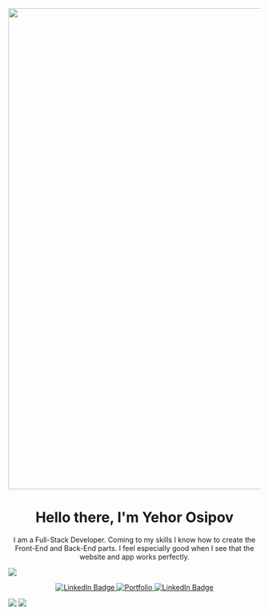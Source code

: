 <div id="logo" align="center">
    <img src="https://www.dropbox.com/scl/fi/znqzabptwj6vv6wvclq5j/6327211.png?rlkey=88w0e64ung0cb35cf3bht4zdk&raw=1" width="960" />  
</div>

<div id="header" align="center">
  <h1>Hello there, I'm Yehor Osipov</h1>
  <p>I am a Full-Stack Developer. Coming to my skills I know how to create the Front-End and Back-End parts. I feel especially good when I see that the website and app works perfectly.
</p>
</div> 

![](https://visitcount.itsvg.in/api?id=deadnord&label=Profile%20Views&color=11&icon=3&pretty=true)
<div id="badges" align="center">
  <a href="https://www.linkedin.com/in/yegor-osipov-eod/">
    <img src="https://img.shields.io/badge/LinkedIn-blue?style=for-the-badge&logo=linkedin&logoColor=white" alt="LinkedIn Badge"/>
  </a>
<a href="https://eod-portfolio.netlify.app/">
    <img src="https://img.shields.io/badge/Portfolio-grey?style=for-the-badge&logo=readme" alt="Portfolio"/>
  </a>
    <a href="eosipopo@gmail.com">
    <img src="https://img.shields.io/badge/-Gmail-c14438?style=flat&logo=Gmail&logoColor=white" alt="LinkedIn Badge"/>
  </a>
</div>
    
![](https://github-readme-stats.vercel.app/api/top-langs/?username=deadnord&layout=pie&langs_count=21&theme=tokyonight&hide_progress=false)
![](https://github-readme-stats.vercel.app/api?username=deadnord&theme=transparent&show_icons=true)
